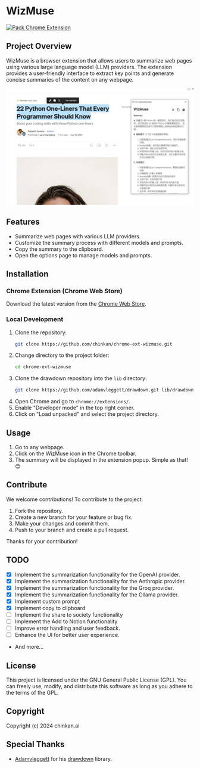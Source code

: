# WizMuse

[![Pack Chrome Extension](https://github.com/chinkan/chrome-ext-wizmuse/actions/workflows/github-actions-pack.yml/badge.svg?branch=main)](https://github.com/chinkan/chrome-ext-wizmuse/actions/workflows/github-actions-pack.yml)

## Project Overview

WizMuse is a browser extension that allows users to summarize web pages using various large language model (LLM) providers. The extension provides a user-friendly interface to extract key points and generate concise summaries of the content on any webpage.

![WizMuse](/public/images/WizMuse1_s.jpg)

## Features

-   Summarize web pages with various LLM providers.
-   Customize the summary process with different models and prompts.
-   Copy the summary to the clipboard.
-   Open the options page to manage models and prompts.

## Installation

### Chrome Extension (Chrome Web Store)

Download the latest version from the [Chrome Web Store](https://chromewebstore.google.com/detail/wizmuse/pkkbpmbapimdajbpfdccdaifnedeknlo?authuser=0&hl=zh-TW).

### Local Development

1. Clone the repository:
    ```bash
    git clone https://github.com/chinkan/chrome-ext-wizmuse.git
    ```
2. Change directory to the project folder:
    ```bash
    cd chrome-ext-wizmuse
    ```
3. Clone the drawdown repository into the `lib` directory:
    ```bash
    git clone https://github.com/adamvleggett/drawdown.git lib/drawdown
    ```
4. Open Chrome and go to `chrome://extensions/`.
5. Enable "Developer mode" in the top right corner.
6. Click on "Load unpacked" and select the project directory.

## Usage

1. Go to any webpage.
2. Click on the WizMuse icon in the Chrome toolbar.
3. The summary will be displayed in the extension popup. Simple as that! 😊

## Contribute

We welcome contributions! To contribute to the project:

1. Fork the repository.
2. Create a new branch for your feature or bug fix.
3. Make your changes and commit them.
4. Push to your branch and create a pull request.

Thanks for your contribution!

## TODO

-   [x] Implement the summarization functionality for the OpenAI provider.
-   [x] Implement the summarization functionality for the Anthropic provider.
-   [x] Implement the summarization functionality for the Groq provider.
-   [x] Implement the summarization functionality for the Ollama provider.
-   [x] Implement custom prompt
-   [x] Implement copy to clipboard
-   [ ] Implement the share to society functionality
-   [ ] Implement the Add to Notion functionality
-   [ ] Improve error handling and user feedback.
-   [ ] Enhance the UI for better user experience.
-   And more...

## License

This project is licensed under the GNU General Public License (GPL). You can freely use, modify, and distribute this software as long as you adhere to the terms of the GPL.

## Copyright

Copyright (c) 2024 chinkan.ai

## Special Thanks

-   [Adamvleggett](https://github.com/adamvleggett) for his [drawdown](https://github.com/adamvleggett/drawdown) library.
